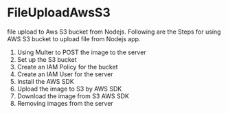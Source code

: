 # FileUploadAwsS3
file upload to Aws S3 bucket from Nodejs.
Following are the Steps for using AWS S3 bucket to upload file from Nodejs app. 
1. Using Multer to POST the image to the server
2. Set up the S3 bucket
3. Create an IAM Policy for the bucket
4. Create an IAM User for the server
5. Install the AWS SDK
6. Upload the image to S3 by AWS SDK 
7. Download the image from S3 AWS SDK
8. Removing images from the server
